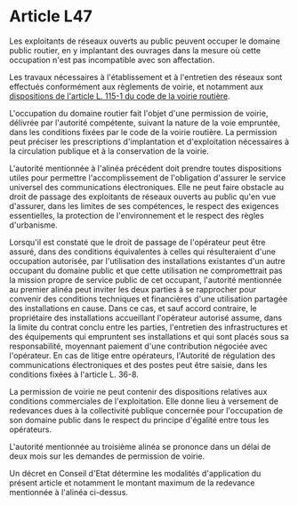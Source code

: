# Article L47

Les exploitants de réseaux ouverts au public peuvent occuper le domaine public routier, en y implantant des ouvrages dans la mesure où cette occupation n'est pas incompatible avec son affectation. 
  
  
Les travaux nécessaires à l'établissement et à l'entretien des réseaux sont effectués conformément aux règlements de voirie, et notamment aux [dispositions de l'article L. 115-1 du code de la voirie routière][1].

L'occupation du domaine routier fait l'objet d'une permission de voirie, délivrée par l'autorité compétente, suivant la nature de la voie empruntée, dans les conditions fixées par le code de la voirie routière. La permission peut préciser les prescriptions d'implantation et d'exploitation nécessaires à la circulation publique et à la conservation de la voirie.

L'autorité mentionnée à l'alinéa précédent doit prendre toutes dispositions utiles pour permettre l'accomplissement de l'obligation d'assurer le service universel des communications électroniques. Elle ne peut faire obstacle au droit de passage des exploitants de réseaux ouverts au public qu'en vue d'assurer, dans les limites de ses compétences, le respect des exigences essentielles, la protection de l'environnement et le respect des règles d'urbanisme. 

Lorsqu'il est constaté que le droit de passage de l'opérateur peut être assuré, dans des conditions équivalentes à celles qui résulteraient d'une occupation autorisée, par l'utilisation des installations existantes d'un autre occupant du domaine public et que cette utilisation ne compromettrait pas la mission propre de service public de cet occupant, l'autorité mentionnée au premier alinéa peut inviter les deux parties à se rapprocher pour convenir des conditions techniques et financières d'une utilisation partagée des installations en cause. Dans ce cas, et sauf accord contraire, le propriétaire des installations accueillant l'opérateur autorisé assume, dans la limite du contrat conclu entre les parties, l'entretien des infrastructures et des équipements qui empruntent ses installations et qui sont placés sous sa responsabilité, moyennant paiement d'une contribution négociée avec l'opérateur. En cas de litige entre opérateurs, l'Autorité de régulation des communications électroniques et des postes peut être saisie, dans les conditions fixées à l'article L. 36-8. 

La permission de voirie ne peut contenir des dispositions relatives aux conditions commerciales de l'exploitation. Elle donne lieu à versement de redevances dues à la collectivité publique concernée pour l'occupation de son domaine public dans le respect du principe d'égalité entre tous les opérateurs.

L'autorité mentionnée au troisième alinéa se prononce dans un délai de deux mois sur les demandes de permission de voirie. 

Un décret en Conseil d'Etat détermine les modalités d'application du présent article et notamment le montant maximum de la redevance mentionnée à l'alinéa ci-dessus.

 [1]: /affichCodeArticle.do?cidTexte=LEGITEXT000006070667&idArticle=LEGIARTI000006398462&dateTexte=&categorieLien=cid
